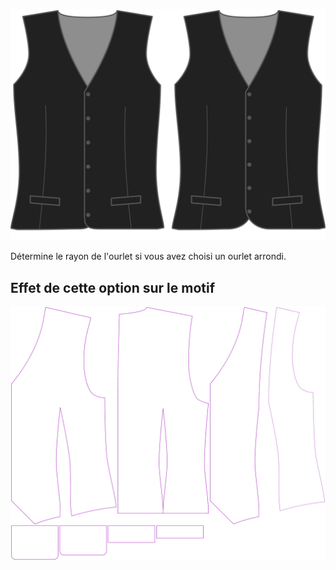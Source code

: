 ![Rayon d'ourlet](hemradius.svg)

Détermine le rayon de l'ourlet si vous avez choisi un ourlet arrondi.


## Effet de cette option sur le motif
![Cette image montre l'effet de cette option en superposant plusieurs variantes qui ont une valeur différente pour cette option](wahid_hemradius_sample.svg "Effet de cette option sur le motif")